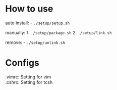 # How to use

auto install:
    - `./setup/setup.sh`

manually:
    1. `./setup/package.sh`
    2. `./setup/link.sh`

remove:
    - `./setup/unlink.sh`

# Configs
.vimrc:
    Setting for vim  
.cshrc:
    Setting for tcsh  
